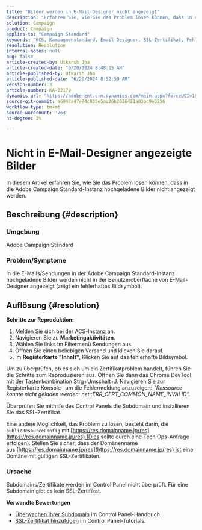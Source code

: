 ```yaml
---
title: "Bilder werden in E-Mail-Designer nicht angezeigt"
description: "Erfahren Sie, wie Sie das Problem lösen können, dass in die Adobe Campaign Standard-Instanz hochgeladene Bilder nicht angezeigt werden."
solution: Campaign
product: Campaign
applies-to: "Campaign Standard"
keywords: "KCS, Kampagnenstandard, Email Designer, SSL-Zertifikat, Fehler"
resolution: Resolution
internal-notes: null
bug: false
article-created-by: Utkarsh Jha
article-created-date: "6/20/2024 8:48:15 AM"
article-published-by: Utkarsh Jha
article-published-date: "6/20/2024 8:52:59 AM"
version-number: 3
article-number: KA-22179
dynamics-url: "https://adobe-ent.crm.dynamics.com/main.aspx?forceUCI=1&pagetype=entityrecord&etn=knowledgearticle&id=e805b0d3-e12e-ef11-840a-00224809e160"
source-git-commit: a6948a47e74c835e5ac26b2026421a03bc9e3256
workflow-type: tm+mt
source-wordcount: '263'
ht-degree: 3%

---
```


# Nicht in E-Mail-Designer angezeigte Bilder


In diesem Artikel erfahren Sie, wie Sie das Problem lösen können, dass in die Adobe Campaign Standard-Instanz hochgeladene Bilder nicht angezeigt werden.

## Beschreibung {#description}


### Umgebung

Adobe Campaign Standard

### Problem/Symptome

In die E-Mails/Sendungen in der Adobe Campaign Standard-Instanz hochgeladene Bilder werden nicht in der Benutzeroberfläche von E-Mail-Designer angezeigt (zeigt ein fehlerhaftes Bildsymbol).


## Auflösung {#resolution}


<b>Schritte zur Reproduktion:</b>

1. Melden Sie sich bei der ACS-Instanz an.
2. Navigieren Sie zu <b>Marketingaktivitäten</b>.
3. Wählen Sie links im Filtermenü Sendungen aus.
4. Öffnen Sie einen beliebigen Versand und klicken Sie darauf.
5. Im <b>Registerkarte &quot;Inhalt&quot;</b>,<b> </b>Klicken Sie auf das fehlerhafte Bildsymbol.


Um zu überprüfen, ob es sich um ein Zertifikatproblem handelt, führen Sie die Schritte zum Reproduzieren aus. Öffnen Sie dann das Chrome DevTool mit der Tastenkombination Strg+Umschalt+J. Navigieren Sie zur Registerkarte Konsole , um die Fehlermeldung anzuzeigen: *&quot;Ressource konnte nicht geladen werden: net::ERR_CERT_COMMON_NAME_INVALID&quot;.*

Überprüfen Sie mithilfe des Control Panels die Subdomain und installieren Sie das SSL-Zertifikat.

Eine andere Möglichkeit, das Problem zu lösen, besteht darin, die `publicResourceConfig` mit [https://res.domainname.jp/res](https://res.domainname.jp/res) (Dies sollte durch eine Tech Ops-Anfrage erfolgen). Stellen Sie sicher, dass der Domänenname aus [https://res.domainname.jp/res](https://res.domainname.jp/res) ist eine Domäne mit gültigen SSL-Zertifikaten.

### <b>Ursache</b>

Subdomains/Zertifikate werden im Control Panel nicht überprüft. Für eine Subdomain gibt es kein SSL-Zertifikat.

<b>Verwandte Bewertungen</b>

- [Überwachen Ihrer Subdomain](https://experienceleague.adobe.com/docs/control-panel/using/subdomains-and-certificates/monitoring-subdomains.html?lang=en) im Control Panel-Handbuch.
- [SSL-Zertifikat hinzufügen](https://experienceleague.adobe.com/docs/control-panel-learn/tutorials/subdomains-and-certificates/add-ssl-certificates.html?lang=en) im Control Panel-Tutorials.

